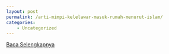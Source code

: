 ```yaml
---
layout: post
permalink: /arti-mimpi-kelelawar-masuk-rumah-menurut-islam/
categories:
    - Uncategorized
---
```


[Baca Selengkapnya](/06)